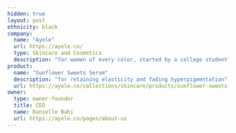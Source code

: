 ```yaml
---
hidden: true
layout: post
ethnicity: black
company:
  name: "Ayele"
  url: https://ayele.co/
  type: Skincare and Cosmetics
  description: "for women of every color, started by a college student"
product:
  name: "Sunflower Sweets Serum"
  description: "for retaining elasticity and fading hyperpigmentation"
  url: https://ayele.co/collections/skincare/products/sunflower-sweets-serum
owner:
  type: owner-founder
  title: CEO
  name: Danielle Bahi
  url: https://ayele.co/pages/about-us
---
```

